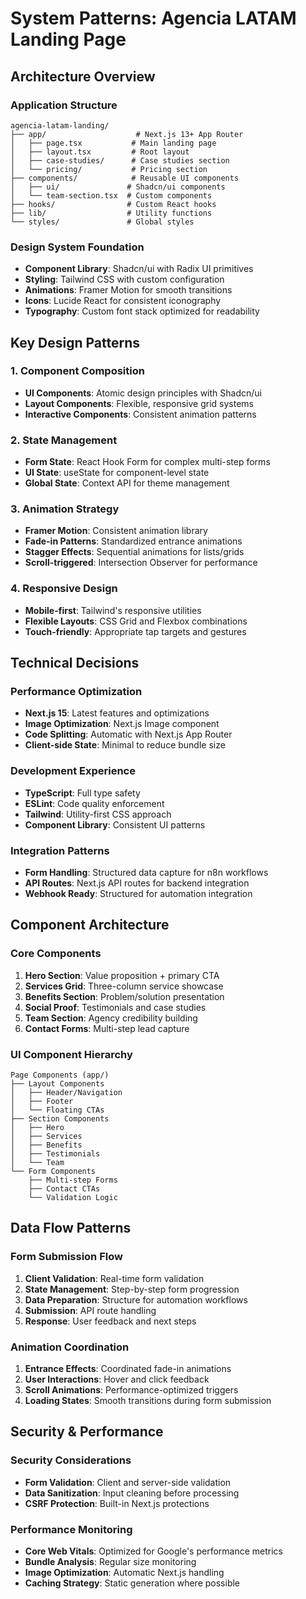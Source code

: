 # System Patterns: Agencia LATAM Landing Page

## Architecture Overview

### Application Structure
```
agencia-latam-landing/
├── app/                    # Next.js 13+ App Router
│   ├── page.tsx           # Main landing page
│   ├── layout.tsx         # Root layout
│   ├── case-studies/      # Case studies section
│   └── pricing/           # Pricing section
├── components/            # Reusable UI components
│   ├── ui/               # Shadcn/ui components
│   └── team-section.tsx  # Custom components
├── hooks/                # Custom React hooks
├── lib/                  # Utility functions
└── styles/               # Global styles
```

### Design System Foundation
- **Component Library**: Shadcn/ui with Radix UI primitives
- **Styling**: Tailwind CSS with custom configuration
- **Animations**: Framer Motion for smooth transitions
- **Icons**: Lucide React for consistent iconography
- **Typography**: Custom font stack optimized for readability

## Key Design Patterns

### 1. Component Composition
- **UI Components**: Atomic design principles with Shadcn/ui
- **Layout Components**: Flexible, responsive grid systems
- **Interactive Components**: Consistent animation patterns

### 2. State Management
- **Form State**: React Hook Form for complex multi-step forms
- **UI State**: useState for component-level state
- **Global State**: Context API for theme management

### 3. Animation Strategy
- **Framer Motion**: Consistent animation library
- **Fade-in Patterns**: Standardized entrance animations
- **Stagger Effects**: Sequential animations for lists/grids
- **Scroll-triggered**: Intersection Observer for performance

### 4. Responsive Design
- **Mobile-first**: Tailwind's responsive utilities
- **Flexible Layouts**: CSS Grid and Flexbox combinations
- **Touch-friendly**: Appropriate tap targets and gestures

## Technical Decisions

### Performance Optimization
- **Next.js 15**: Latest features and optimizations
- **Image Optimization**: Next.js Image component
- **Code Splitting**: Automatic with Next.js App Router
- **Client-side State**: Minimal to reduce bundle size

### Development Experience
- **TypeScript**: Full type safety
- **ESLint**: Code quality enforcement
- **Tailwind**: Utility-first CSS approach
- **Component Library**: Consistent UI patterns

### Integration Patterns
- **Form Handling**: Structured data capture for n8n workflows
- **API Routes**: Next.js API routes for backend integration
- **Webhook Ready**: Structured for automation integration

## Component Architecture

### Core Components
1. **Hero Section**: Value proposition + primary CTA
2. **Services Grid**: Three-column service showcase
3. **Benefits Section**: Problem/solution presentation
4. **Social Proof**: Testimonials and case studies
5. **Team Section**: Agency credibility building
6. **Contact Forms**: Multi-step lead capture

### UI Component Hierarchy
```
Page Components (app/)
├── Layout Components
│   ├── Header/Navigation
│   ├── Footer
│   └── Floating CTAs
├── Section Components
│   ├── Hero
│   ├── Services
│   ├── Benefits
│   ├── Testimonials
│   └── Team
└── Form Components
    ├── Multi-step Forms
    ├── Contact CTAs
    └── Validation Logic
```

## Data Flow Patterns

### Form Submission Flow
1. **Client Validation**: Real-time form validation
2. **State Management**: Step-by-step form progression
3. **Data Preparation**: Structure for automation workflows
4. **Submission**: API route handling
5. **Response**: User feedback and next steps

### Animation Coordination
1. **Entrance Effects**: Coordinated fade-in animations
2. **User Interactions**: Hover and click feedback
3. **Scroll Animations**: Performance-optimized triggers
4. **Loading States**: Smooth transitions during form submission

## Security & Performance

### Security Considerations
- **Form Validation**: Client and server-side validation
- **Data Sanitization**: Input cleaning before processing
- **CSRF Protection**: Built-in Next.js protections

### Performance Monitoring
- **Core Web Vitals**: Optimized for Google's performance metrics
- **Bundle Analysis**: Regular size monitoring
- **Image Optimization**: Automatic Next.js handling
- **Caching Strategy**: Static generation where possible 